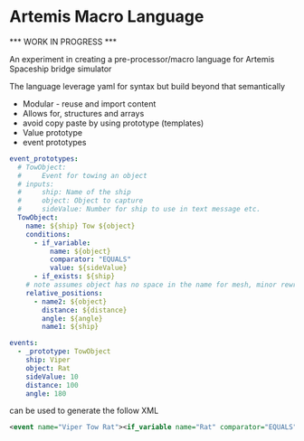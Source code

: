 # Artemis Macro Language

*** WORK IN PROGRESS ***

An experiment in creating a pre-processor/macro language for Artemis Spaceship bridge simulator

The language leverage yaml for syntax but build beyond that semantically


- Modular - reuse and import content
- Allows for, structures and arrays
- avoid copy paste by using prototype (templates)
 - Value prototype
 - event prototypes 

``` yaml
event_prototypes:
  # TowObject: 
  #     Event for towing an object
  # inputs:
  #     ship: Name of the ship
  #     object: Object to capture
  #     sideValue: Number for ship to use in text message etc.
  TowObject:
    name: ${ship} Tow ${object}
    conditions:
      - if_variable:
          name: ${object}
          comparator: "EQUALS"
          value: ${sideValue}
      - if_exists: ${ship}
    # note assumes object has no space in the name for mesh, minor rewrite in not 
    relative_positions:
      - name2: ${object}
        distance: ${distance}
        angle: ${angle}
        name1: ${ship}

events:
  - _prototype: TowObject
    ship: Viper
    object: Rat
    sideValue: 10
    distance: 100
    angle: 180
```

can be used to generate the follow XML

``` xml
<event name="Viper Tow Rat"><if_variable name="Rat" comparator="EQUALS" value="10"/><if_exists name="Viper"/><set_relative_position name2="Rat" distance="100" angle="180" name1="Viper"/></event>
```
